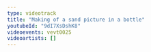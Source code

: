```yaml
---
type: videotrack
title: "Making of a sand picture in a bottle"
youtubeId: "9dI7XsDshK8"
videoevents: vevt0025
videoartists: []
---
```

